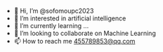 - 👋 Hi, I’m @sofomoupc2023
- 👀 I’m interested in artificial intelligence
- 🌱 I’m currently learning ...
- 💞️ I’m looking to collaborate on Machine Learning
- 📫 How to reach me 455789853@qq.com

<!---
sofomoupc2023/sofomoupc2023 is a ✨ special ✨ repository because its `README.md` (this file) appears on your GitHub profile.
You can click the Preview link to take a look at your changes.
--->
